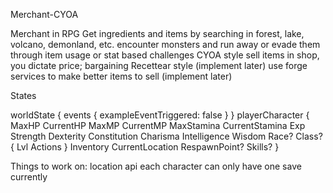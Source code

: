 Merchant-CYOA

Merchant in RPG
Get ingredients and items by searching in forest, lake, volcano, demonland, etc.
encounter monsters and run away or evade them through item usage or stat based challenges CYOA style
sell items in shop, you dictate price; bargaining Recettear style (implement later)
use forge services to make better items to sell (implement later)

States

worldState
{
	events
	{
		exampleEventTriggered: false
	}
}
playerCharacter
{
	MaxHP
	CurrentHP
	MaxMP
	CurrentMP
	MaxStamina
	CurrentStamina
	Exp
	Strength
	Dexterity
	Constitution
	Charisma
	Intelligence
	Wisdom
	Race?
	Class?
	{
		Lvl
		Actions
	}
	Inventory
	CurrentLocation
	RespawnPoint?
	Skills?
}

Things to work on:
location api
each character can only have one save currently